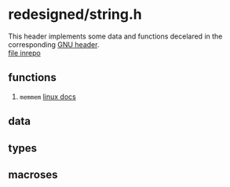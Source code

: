 # redesigned/string.h  
  
This header implements some data and functions decelared in the corresponding 
[GNU header](https://pubs.opengroup.org/onlinepubs/7908799/xsh/string.h.html).  
[file inrepo](../../include/wlac4/redesigned/string.h)  
  
  
## functions 
  
 1.  ``memmem``     [linux docs](https://linux.die.net/man/3/memmem)  
  
  
## data  
  
   
  
## types  
  
  
  
## macroses  
  
    